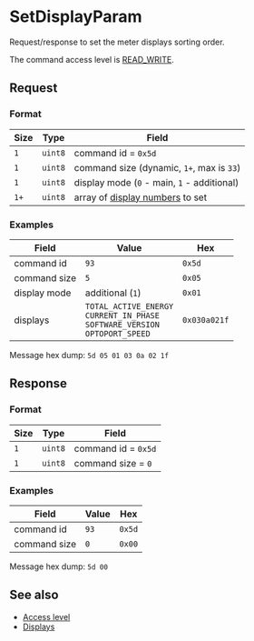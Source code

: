 # SetDisplayParam

Request/response to set the meter displays sorting order.

The command access level is [READ_WRITE](../basics.md#command-access-level).


## Request

### Format

| Size | Type    | Field                                                    |
| ---- | ------- | -------------------------------------------------------- |
| `1`  | `uint8` | command id = `0x5d`                                      |
| `1`  | `uint8` | command size (dynamic, `1+`, max is `33`)                |
| `1`  | `uint8` | display mode (`0` - main, `1` - additional)              |
| `1+` | `uint8` | array of [display numbers](../basics.md#displays) to set |

### Examples

| Field        | Value                                                                                    | Hex          |
| ------------ | ---------------------------------------------------------------------------------------- | ------------ |
| command id   | `93`                                                                                     | `0x5d`       |
| command size | `5`                                                                                      | `0x05`       |
| display mode | additional (`1`)                                                                         | `0x01`       |
| displays     | `TOTAL_ACTIVE_ENERGY`<br/>`CURRENT_IN_PHASE`<br/>`SOFTWARE_VERSION`<br/>`OPTOPORT_SPEED` | `0x030a021f` |

Message hex dump: `5d 05 01 03 0a 02 1f`


## Response

### Format

| Size | Type    | Field               |
| ---- | ------- | ------------------- |
| `1`  | `uint8` | command id = `0x5d` |
| `1`  | `uint8` | command size = `0`  |

### Examples

| Field        | Value | Hex    |
| ------------ | ----- | ------ |
| command id   | `93`  | `0x5d` |
| command size | `0`   | `0x00` |

Message hex dump: `5d 00`


## See also

* [Access level](../basics.md#command-access-level)
* [Displays](../basics.md#displays)
